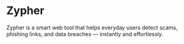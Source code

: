 # Zypher
Zypher is a smart web tool that helps everyday users detect scams, phishing links, and data breaches — instantly and effortlessly.
